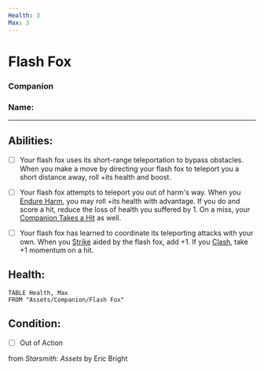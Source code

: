 ```yaml
---
Health: 3
Max: 3
---
```


# Flash Fox
### Companion

### Name:<hr>

## Abilities:


- [ ] Your flash fox uses its short-range teleportation to bypass obstacles. When you make a move by directing your flash fox to teleport you a short distance away, roll +its health and boost.

- [ ] Your flash fox attempts to teleport you out of harm&#x27;s way. When you [Endure Harm](Moves/Suffer/Endure_Harm), you may roll +its health with advantage. If you do and score a hit, reduce the loss of health you suffered by 1. On a miss, your [Companion Takes a Hit](Moves/Suffer/Companion_Takes_a_Hit) as well.

- [ ] Your flash fox has learned to coordinate its teleporting attacks with your own. When you [Strike](Moves/Combat/Strike) aided by the flash fox, add +1. If you [Clash](Moves/Combat/Clash), take +1 momentum on a hit.

## Health:
```dataview
TABLE Health, Max
FROM "Assets/Companion/Flash Fox"
```


## Condition:
- [ ] Out of Action

from *Starsmith: Assets* by Eric Bright